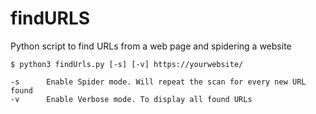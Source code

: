 # findURLS
Python script to find URLs from a web page and spidering a website

    $ python3 findUrls.py [-s] [-v] https://yourwebsite/
    
    -s      Enable Spider mode. Will repeat the scan for every new URL found
    -v      Enable Verbose mode. To display all found URLs
